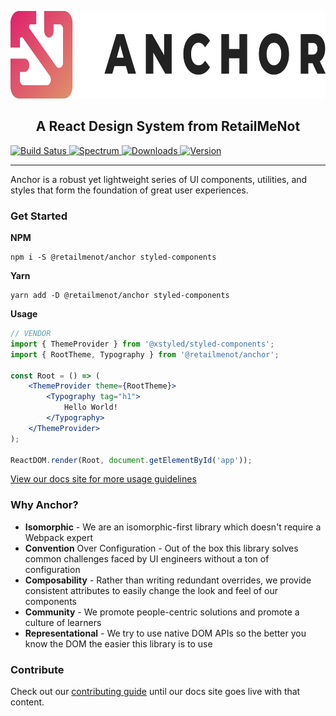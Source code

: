 <p align="center">
    <a href="https://anchor.retailmenot.design/">
        <img alt="Anchor Logo" src="https://raw.githubusercontent.com/RetailMeNot/anchor/master/assets/anchor_logo_300px.png" height="140">
    </a>
</p>
<h2 align="center">A React Design System from RetailMeNot</h2>

<a href="https://travis-ci.org/RetailMeNot/anchor">
    <img alt="Build Satus" src="https://api.travis-ci.org/RetailMeNot/anchor.svg?branch=master">
</a>
<a href="https://spectrum.chat/retailmenot">
    <img alt="Spectrum" src="https://img.shields.io/badge/spectrum-online-green.svg">
</a>
<a href="https://www.npmjs.com/package/@retailmenot/anchor">
    <img alt="Downloads" src="https://img.shields.io/npm/dw/@retailmenot/anchor.svg?color=DF8A6C">
</a>
<a href="https://www.npmjs.com/package/@retailmenot/anchor">
    <img alt="Version" src="https://img.shields.io/npm/v/@retailmenot/anchor.svg?color=DF266C">
</a>

----

Anchor is a robust yet lightweight series of UI components, utilities, and styles that form the foundation of great user experiences.

### Get Started

**NPM**

```ssh
npm i -S @retailmenot/anchor styled-components
```

**Yarn**

```ssh
yarn add -D @retailmenot/anchor styled-components
```

**Usage**

```jsx
// VENDOR
import { ThemeProvider } from '@xstyled/styled-components';
import { RootTheme, Typography } from '@retailmenot/anchor';

const Root = () => (
    <ThemeProvider theme={RootTheme}>
        <Typography tag="h1">
            Hello World!
        </Typography>
    </ThemeProvider>
);

ReactDOM.render(Root, document.getElementById('app'));
```

[View our docs site for more usage guidelines](https://anchor.retailmenot.design/)

### Why Anchor?

* **Isomorphic** - We are an isomorphic-first library which doesn't require a Webpack expert
* **Convention** Over Configuration - Out of the box this library solves common challenges faced by UI engineers without a ton of configuration
* **Composability** - Rather than writing redundant overrides, we provide consistent attributes to easily change the look and feel of our components
* **Community** - We promote people-centric solutions and promote a culture of learners
* **Representational** - We try to use native DOM APIs so the better you know the DOM the easier this library is to use

### Contribute

Check out our [contributing guide](https://github.com/RetailMeNot/anchor/blob/master/CONTRIBUTING.md) until our docs site goes live with that content.

